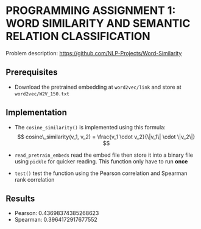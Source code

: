 # PROGRAMMING ASSIGNMENT 1:  WORD SIMILARITY AND SEMANTIC RELATION CLASSIFICATION

Problem description: https://github.com/NLP-Projects/Word-Similarity 

## Prerequisites
- Download the pretrained embedding at `word2vec/link` and store at `word2vec/W2V_150.txt`

## Implementation
- The `cosine_similarity()` is implemented using this formula:
$$
    cosine\_similarity(v_1, v_2) = \frac{v_1 
    \cdot v_2}{\|v_1\| \cdot \|v_2\|}
$$


- `read_pretrain_embeds` read the embed file then store it into a binary file using `pickle` for quicker reading. This function only have to run **once**

- `test()` test the function using the Pearson correlation and Spearman rank correlation

## Results 
- Pearson: 0.43698374385268623
- Spearman: 0.3964172917677552